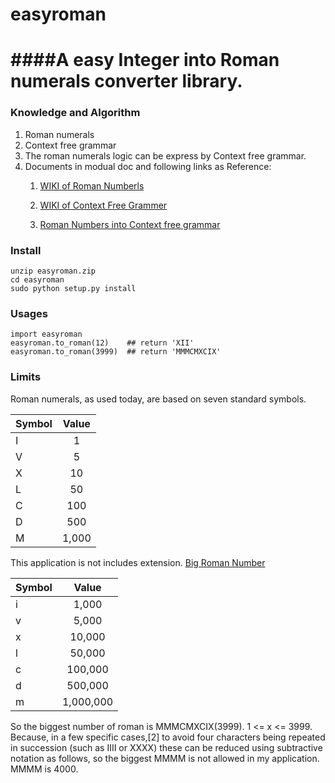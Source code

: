# easyroman

####A easy Integer into Roman numerals converter library.
===

### Knowledge and Algorithm

1. Roman numerals 
2. Context free grammar
3. The roman numerals logic can be express by Context free grammar.
4. Documents in modual doc and following links as Reference:
	1. [WIKI of Roman Numberls](http://en.wikipedia.org/wiki/Roman_numerals)
	
    2. [WIKI of Context Free Grammer](http://en.wikipedia.org/wiki/Context-free_grammar)
    
    3. [Roman Numbers into Context free grammar](http://www.cs.bath.ac.uk/~occ/comp0029/roman_numerals.shtml)
    
### Install
```
unzip easyroman.zip
cd easyroman
sudo python setup.py install

```


### Usages
```
import easyroman
easyroman.to_roman(12)    ## return 'XII'
easyroman.to_roman(3999)  ## return 'MMMCMXCIX'

```

### Limits

Roman numerals, as used today, are based on seven standard symbols.

| Symbol   |      Value    |
|----------|:-------------:|
|I 	|1|
|V 	|5|
|X 	|10|
|L 	|50|
|C 	|100|
|D 	|500|
|M 	|1,000|


This application is not includes extension.  [Big Roman Number](http://www.legionxxiv.org/numerals/)

| Symbol   |      Value    |
|----------|:-------------:|
|i 	|1,000|
|v 	|5,000|
|x 	|10,000|
|l 	|50,000|
|c 	|100,000|
|d 	|500,000|
|m 	|1,000,000|

So the biggest number of roman is MMMCMXCIX(3999). 1 <= x <= 3999. Because, in a few specific cases,[2] to avoid
four characters being repeated in succession (such as IIII or XXXX) these can be reduced using subtractive notation as follows,
so the biggest MMMM is not allowed in my application. MMMM is 4000.


